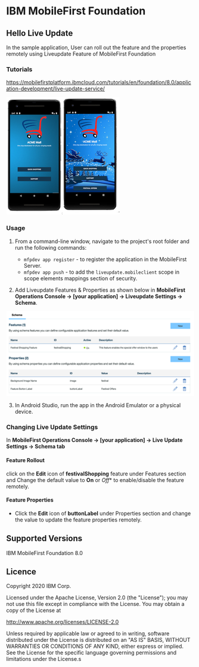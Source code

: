 IBM MobileFirst Foundation
===
## Hello Live Update

In the sample application, User can roll out the feature and the properties remotely using Liveupdate Feature of MobileFirst Foundation

### Tutorials
https://mobilefirstplatform.ibmcloud.com/tutorials/en/foundation/8.0/application-development/live-update-service/

![Liveupdate Screenshot](mobilefirst/screenshot.png)

### Usage

1. From a command-line window, navigate to the project's root folder and run the following commands:
    - `mfpdev app register` - to register the application in the MobileFirst Server.
    - `mfpdev app push` - to add the `liveupdate.mobileclient` scope in scope elements mappings section of security.

2. Add Liveupdate Features & Properties as shown below in **MobileFirst Operations Console → [your application] → Liveupdate Settings → Schema**.

![Liveupdate Screenshot](mobilefirst/liveupdate-schema.png)

3. In Android Studio, run the app in the Android Emulator or a physical device.


### Changing Live Update Settings

In **MobileFirst Operations Console → [your application] → Live Update Settings → Schema tab**

#### Feature Rollout
click on the **Edit** icon of  **festivalShopping**  feature under Features section and Change the default value to **On** or *Off** to enable/disable the feature remotely.
 
#### Feature Properties
* Click the **Edit** icon of **buttonLabel** under Properties section and change the value to update the feature properties remotely.

## Supported Versions
IBM MobileFirst Foundation 8.0

## Licence
Copyright 2020 IBM Corp.

Licensed under the Apache License, Version 2.0 (the "License");
you may not use this file except in compliance with the License.
You may obtain a copy of the License at

http://www.apache.org/licenses/LICENSE-2.0

Unless required by applicable law or agreed to in writing, software
distributed under the License is distributed on an "AS IS" BASIS,
WITHOUT WARRANTIES OR CONDITIONS OF ANY KIND, either express or implied.
See the License for the specific language governing permissions and
limitations under the License.s
